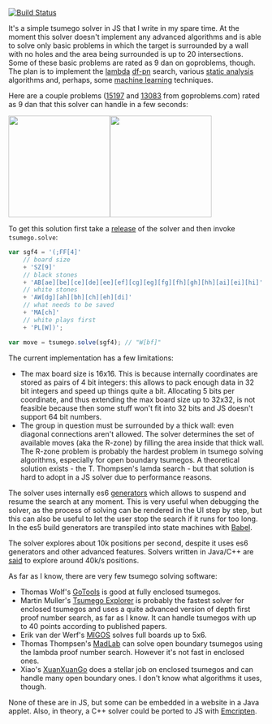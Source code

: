 [![Build Status](https://travis-ci.org/d180cf/tsumego.js.svg?branch=master)](https://travis-ci.org/d180cf/tsumego.js)

It's a simple tsumego solver in JS that I write in my spare time. At the moment this solver doesn't implement any advanced algorithms and is able to solve only basic problems in which the target is surrounded by a wall with no holes and the area being surrounded is up to 20 intersections. Some of these basic problems are rated as 9 dan on goproblems, though. The plan is to implement the [lambda](http://www.t-t.dk/publications/lambda_lncs.pdf) [df-pn](http://www.ijcai.org/papers07/Papers/IJCAI07-387.pdf) search, various [static analysis](https://webdocs.cs.ualberta.ca/~mmueller/ps/gpw97.pdf) algorithms and, perhaps, some [machine learning](http://arxiv.org/abs/1412.3409) techniques.

Here are a couple problems ([15197](http://www.goproblems.com/15197) and [13083](http://www.goproblems.com/13083) from goproblems.com) rated as 9 dan that this solver can handle in a few seconds:

<img src="https://rawgit.com/d180cf/tsumego.js/master/docs/pics/15197.svg" height="200pt" /><img src="https://rawgit.com/d180cf/tsumego.js/master/docs/pics/13083.svg" height="200pt" />

To get this solution first take a [release](https://github.com/d180cf/tsumego.js/releases) of the solver and then invoke `tsumego.solve`:

```ts
var sgf4 = '(;FF[4]'
    // board size
    + 'SZ[9]'
    // black stones
    + 'AB[ae][be][ce][de][ee][ef][cg][eg][fg][fh][gh][hh][ai][ei][hi]'
    // white stones
    + 'AW[dg][ah][bh][ch][eh][di]'
    // what needs to be saved
    + 'MA[ch]'
    // white plays first
    + 'PL[W])';

var move = tsumego.solve(sgf4); // "W[bf]"
```

The current implementation has a few limitations:

 - The max board size is 16x16. This is because internally coordinates are stored as pairs of 4 bit integers: this allows to pack enough data in 32 bit integers and speed up things quite a bit. Allocating 5 bits per coordinate, and thus extending the max board size up to 32x32, is not feasible because then some stuff won't fit into 32 bits and JS doesn't support 64 bit numbers.
 - The group in question must be surrounded by a thick wall: even diagonal connections aren't allowed. The solver determines the set of available moves (aka the R-zone) by filling the area inside that thick wall. The R-zone problem is probably the hardest problem in tsumego solving algorithms, especially for open boundary tsumegos. A theoretical solution exists - the T. Thompsen's lamda search - but that solution is hard to adopt in a JS solver due to performance reasons.

The solver uses internally es6 [generators](https://developer.mozilla.org/en-US/docs/Web/JavaScript/Reference/Statements/function*) which allows to suspend and resume the search at any moment. This is very useful when debugging the solver, as the process of solving can be rendered in the UI step by step, but this can also be useful to let the user stop the search if it runs for too long. In the es5 build generators are transpiled into state machines with [Babel](https://github.com/babel/babel).

The solver explores about 10k positions per second, despite it uses es6 generators and other advanced features. Solvers written in Java/C++ are [said](http://www.is.titech.ac.jp/~kishi//pdf_file/kishi_phd_thesis.pdf) to explore around 40k/s positions.

As far as I know, there are very few tsumego solving software:

- Thomas Wolf's [GoTools](http://lie.math.brocku.ca/gotools/index.php?content=about) is good at fully enclosed tsumegos.
- Martin Muller's [Tsumego Explorer](http://webdocs.cs.ualberta.ca/~mmueller/ps/aaai05-tsumego.pdf) is probably the fastest solver for enclosed tsumegos and uses a quite advanced version of depth first proof number search, as far as I know. It can handle tsumegos with up to 40 points according to published papers.  
- Erik van der Werf's [MIGOS](http://erikvanderwerf.tengen.nl/5x5/5x5solved.html) solves full boards up to 5x6.
- Thomas Thompsen's [MadLab](http://www.t-t.dk/madlab/) can solve open boundary tsumegos using the lambda proof number search. However it's not fast in enclosed ones.
- Xiao's [XuanXuanGo](http://www.xuanxuango.com/solver.htm) does a stellar job on enclosed tsumegos and can handle many open boundary ones. I don't know what algorithms it uses, though.

None of these are in JS, but some can be embedded in a website in a Java applet. Also, in theory, a C++ solver could be ported to JS with [Emcripten](https://en.wikipedia.org/wiki/Emscripten).
